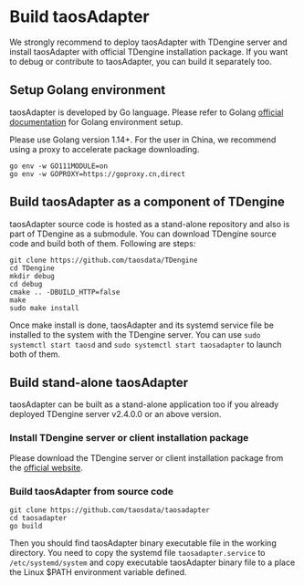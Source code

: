 
# Build taosAdapter

We strongly recommend to deploy taosAdapter with TDengine server and install taosAdapter with official TDengine installation package. If you want to debug or contribute to taosAdapter, you can build it separately too.

## Setup Golang environment

taosAdapter is developed by Go language. Please refer to Golang [official documentation](https://go.dev/learn/) for Golang environment setup.

Please use Golang version 1.14+. For the user in China, we recommend using a proxy to accelerate package downloading.

```shell
go env -w GO111MODULE=on
go env -w GOPROXY=https://goproxy.cn,direct
```

## Build taosAdapter as a component of TDengine

taosAdapter source code is hosted as a stand-alone repository and also is part of TDengine as a submodule. You can download TDengine source code and build both of them. Following are steps:

```shell
git clone https://github.com/taosdata/TDengine
cd TDengine
mkdir debug
cd debug
cmake .. -DBUILD_HTTP=false
make
sudo make install
```

Once make install is done, taosAdapter and its systemd service file be installed to the system with the TDengine server. You can use `sudo systemctl start taosd` and `sudo systemctl start taosadapter` to launch both of them.

## Build stand-alone taosAdapter

taosAdapter can be built as a stand-alone application too if you already deployed TDengine server v2.4.0.0 or an above version.

### Install TDengine server or client installation package

Please download the TDengine server or client installation package from the [official website](https://www.taosdata.com/en/all-downloads/).

### Build taosAdapter from source code

```shell
git clone https://github.com/taosdata/taosadapter
cd taosadapter
go build
```

Then you should find taosAdapter binary executable file in the working directory. You need to copy the systemd file `taosadapter.service` to `/etc/systemd/system` and copy executable taosAdapter binary file to a place the Linux $PATH environment variable defined.
